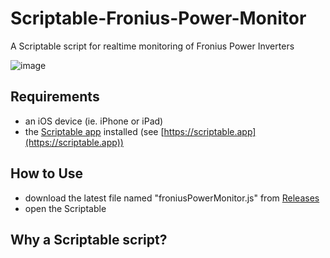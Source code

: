 # Scriptable-Fronius-Power-Monitor
A Scriptable script for realtime monitoring of Fronius Power Inverters

![image](https://github.com/seanhaydongriffin/Scriptable-Fronius-Power-Monitor/assets/28795922/7762cd83-94a8-4244-babd-50e31eeb669f)


## Requirements

- an iOS device (ie. iPhone or iPad)
- the [Scriptable app](https://scriptable.app) installed (see [https://scriptable.app](https://scriptable.app))

## How to Use

- download the latest file named "froniusPowerMonitor.js" from [Releases](https://github.com/seanhaydongriffin/Scriptable-Fronius-Power-Monitor/releases/latest)
- open the Scriptable 

## Why a Scriptable script?

